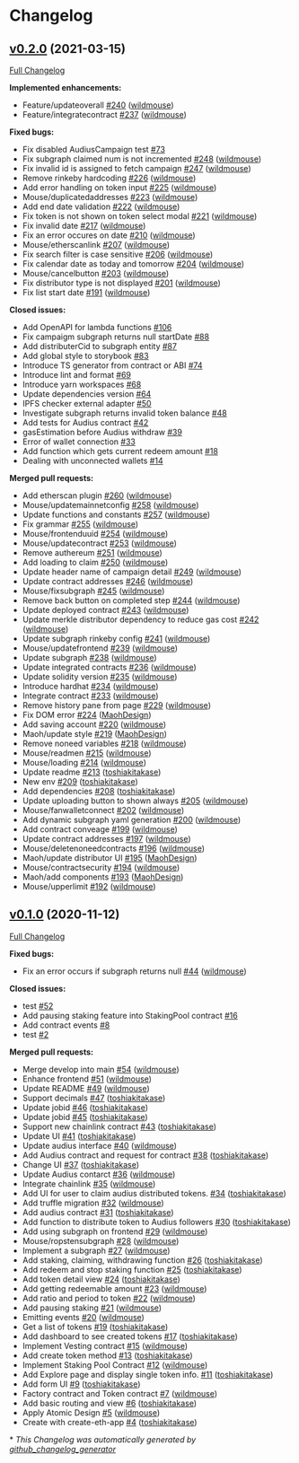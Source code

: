 # Changelog

## [v0.2.0](https://github.com/iroiro/iroiro/tree/v0.2.0) (2021-03-15)

[Full Changelog](https://github.com/iroiro/iroiro/compare/v0.1.0...v0.2.0)

**Implemented enhancements:**

- Feature/updateoverall [\#240](https://github.com/iroiro/iroiro/pull/240) ([wildmouse](https://github.com/wildmouse))
- Feature/integratecontract [\#237](https://github.com/iroiro/iroiro/pull/237) ([wildmouse](https://github.com/wildmouse))

**Fixed bugs:**

- Fix disabled AudiusCampaign test  [\#73](https://github.com/iroiro/iroiro/issues/73)
- Fix subgraph claimed num is not incremented [\#248](https://github.com/iroiro/iroiro/pull/248) ([wildmouse](https://github.com/wildmouse))
- Fix invalid id is assigned to fetch campaign [\#247](https://github.com/iroiro/iroiro/pull/247) ([wildmouse](https://github.com/wildmouse))
- Remove rinkeby hardcoding [\#226](https://github.com/iroiro/iroiro/pull/226) ([wildmouse](https://github.com/wildmouse))
- Add error handling on token input [\#225](https://github.com/iroiro/iroiro/pull/225) ([wildmouse](https://github.com/wildmouse))
- Mouse/duplicatedaddresses [\#223](https://github.com/iroiro/iroiro/pull/223) ([wildmouse](https://github.com/wildmouse))
- Add end date validation [\#222](https://github.com/iroiro/iroiro/pull/222) ([wildmouse](https://github.com/wildmouse))
- Fix token is not shown on token select modal [\#221](https://github.com/iroiro/iroiro/pull/221) ([wildmouse](https://github.com/wildmouse))
- Fix invalid date [\#217](https://github.com/iroiro/iroiro/pull/217) ([wildmouse](https://github.com/wildmouse))
- Fix an error occures on date [\#210](https://github.com/iroiro/iroiro/pull/210) ([wildmouse](https://github.com/wildmouse))
- Mouse/etherscanlink [\#207](https://github.com/iroiro/iroiro/pull/207) ([wildmouse](https://github.com/wildmouse))
- Fix search filter is case sensitive [\#206](https://github.com/iroiro/iroiro/pull/206) ([wildmouse](https://github.com/wildmouse))
- Fix calendar date as today and tomorrow [\#204](https://github.com/iroiro/iroiro/pull/204) ([wildmouse](https://github.com/wildmouse))
- Mouse/cancelbutton [\#203](https://github.com/iroiro/iroiro/pull/203) ([wildmouse](https://github.com/wildmouse))
- Fix distributor type is not displayed [\#201](https://github.com/iroiro/iroiro/pull/201) ([wildmouse](https://github.com/wildmouse))
- Fix list start date [\#191](https://github.com/iroiro/iroiro/pull/191) ([wildmouse](https://github.com/wildmouse))

**Closed issues:**

- Add OpenAPI for lambda functions [\#106](https://github.com/iroiro/iroiro/issues/106)
- Fix campaigm subgraph returns null startDate [\#88](https://github.com/iroiro/iroiro/issues/88)
- Add distributerCid to subgraph entity  [\#87](https://github.com/iroiro/iroiro/issues/87)
- Add global style to storybook [\#83](https://github.com/iroiro/iroiro/issues/83)
- Introduce TS generator from contract or ABI  [\#74](https://github.com/iroiro/iroiro/issues/74)
- Introduce lint and format  [\#69](https://github.com/iroiro/iroiro/issues/69)
- Introduce yarn workspaces [\#68](https://github.com/iroiro/iroiro/issues/68)
- Update dependencies version [\#64](https://github.com/iroiro/iroiro/issues/64)
- IPFS checker external adapter [\#50](https://github.com/iroiro/iroiro/issues/50)
- Investigate subgraph returns invalid token balance [\#48](https://github.com/iroiro/iroiro/issues/48)
- Add tests for Audius contract [\#42](https://github.com/iroiro/iroiro/issues/42)
- gasEstimation before Audius withdraw [\#39](https://github.com/iroiro/iroiro/issues/39)
- Error of wallet connection [\#33](https://github.com/iroiro/iroiro/issues/33)
- Add function which gets current redeem amount  [\#18](https://github.com/iroiro/iroiro/issues/18)
- Dealing with unconnected wallets [\#14](https://github.com/iroiro/iroiro/issues/14)

**Merged pull requests:**

- Add etherscan plugin [\#260](https://github.com/iroiro/iroiro/pull/260) ([wildmouse](https://github.com/wildmouse))
- Mouse/updatemainnetconfig [\#258](https://github.com/iroiro/iroiro/pull/258) ([wildmouse](https://github.com/wildmouse))
- Update functions and constants [\#257](https://github.com/iroiro/iroiro/pull/257) ([wildmouse](https://github.com/wildmouse))
- Fix grammar [\#255](https://github.com/iroiro/iroiro/pull/255) ([wildmouse](https://github.com/wildmouse))
- Mouse/frontenduuid [\#254](https://github.com/iroiro/iroiro/pull/254) ([wildmouse](https://github.com/wildmouse))
- Mouse/updatecontract [\#253](https://github.com/iroiro/iroiro/pull/253) ([wildmouse](https://github.com/wildmouse))
- Remove authereum [\#251](https://github.com/iroiro/iroiro/pull/251) ([wildmouse](https://github.com/wildmouse))
- Add loading to claim  [\#250](https://github.com/iroiro/iroiro/pull/250) ([wildmouse](https://github.com/wildmouse))
- Update header name of campaign detail [\#249](https://github.com/iroiro/iroiro/pull/249) ([wildmouse](https://github.com/wildmouse))
- Update contract addresses [\#246](https://github.com/iroiro/iroiro/pull/246) ([wildmouse](https://github.com/wildmouse))
- Mouse/fixsubgraph [\#245](https://github.com/iroiro/iroiro/pull/245) ([wildmouse](https://github.com/wildmouse))
- Remove back button on completed step [\#244](https://github.com/iroiro/iroiro/pull/244) ([wildmouse](https://github.com/wildmouse))
- Update deployed contract [\#243](https://github.com/iroiro/iroiro/pull/243) ([wildmouse](https://github.com/wildmouse))
- Update merkle distributor dependency to reduce gas cost [\#242](https://github.com/iroiro/iroiro/pull/242) ([wildmouse](https://github.com/wildmouse))
- Update subgraph rinkeby config [\#241](https://github.com/iroiro/iroiro/pull/241) ([wildmouse](https://github.com/wildmouse))
- Mouse/updatefrontend [\#239](https://github.com/iroiro/iroiro/pull/239) ([wildmouse](https://github.com/wildmouse))
- Update subgraph [\#238](https://github.com/iroiro/iroiro/pull/238) ([wildmouse](https://github.com/wildmouse))
- Update integrated contracts  [\#236](https://github.com/iroiro/iroiro/pull/236) ([wildmouse](https://github.com/wildmouse))
- Update solidity version [\#235](https://github.com/iroiro/iroiro/pull/235) ([wildmouse](https://github.com/wildmouse))
- Introduce hardhat  [\#234](https://github.com/iroiro/iroiro/pull/234) ([wildmouse](https://github.com/wildmouse))
- Integrate contract  [\#233](https://github.com/iroiro/iroiro/pull/233) ([wildmouse](https://github.com/wildmouse))
- Remove history pane from page [\#229](https://github.com/iroiro/iroiro/pull/229) ([wildmouse](https://github.com/wildmouse))
- Fix DOM error [\#224](https://github.com/iroiro/iroiro/pull/224) ([MaohDesign](https://github.com/MaohDesign))
- Add saving account [\#220](https://github.com/iroiro/iroiro/pull/220) ([wildmouse](https://github.com/wildmouse))
- Maoh/update style [\#219](https://github.com/iroiro/iroiro/pull/219) ([MaohDesign](https://github.com/MaohDesign))
- Remove noneed variables [\#218](https://github.com/iroiro/iroiro/pull/218) ([wildmouse](https://github.com/wildmouse))
- Mouse/readmen [\#215](https://github.com/iroiro/iroiro/pull/215) ([wildmouse](https://github.com/wildmouse))
- Mouse/loading [\#214](https://github.com/iroiro/iroiro/pull/214) ([wildmouse](https://github.com/wildmouse))
- Update readme [\#213](https://github.com/iroiro/iroiro/pull/213) ([toshiakitakase](https://github.com/toshiakitakase))
- New env [\#209](https://github.com/iroiro/iroiro/pull/209) ([toshiakitakase](https://github.com/toshiakitakase))
- Add dependencies [\#208](https://github.com/iroiro/iroiro/pull/208) ([toshiakitakase](https://github.com/toshiakitakase))
- Update uploading button to shown always [\#205](https://github.com/iroiro/iroiro/pull/205) ([wildmouse](https://github.com/wildmouse))
- Mouse/fanwalletconnect [\#202](https://github.com/iroiro/iroiro/pull/202) ([wildmouse](https://github.com/wildmouse))
- Add dynamic subgraph yaml generation [\#200](https://github.com/iroiro/iroiro/pull/200) ([wildmouse](https://github.com/wildmouse))
- Add contract conveage [\#199](https://github.com/iroiro/iroiro/pull/199) ([wildmouse](https://github.com/wildmouse))
- Update contract addresses [\#197](https://github.com/iroiro/iroiro/pull/197) ([wildmouse](https://github.com/wildmouse))
- Mouse/deletenoneedcontracts [\#196](https://github.com/iroiro/iroiro/pull/196) ([wildmouse](https://github.com/wildmouse))
- Maoh/update distributor UI [\#195](https://github.com/iroiro/iroiro/pull/195) ([MaohDesign](https://github.com/MaohDesign))
- Mouse/contractsecurity [\#194](https://github.com/iroiro/iroiro/pull/194) ([wildmouse](https://github.com/wildmouse))
- Maoh/add components [\#193](https://github.com/iroiro/iroiro/pull/193) ([MaohDesign](https://github.com/MaohDesign))
- Mouse/upperlimit [\#192](https://github.com/iroiro/iroiro/pull/192) ([wildmouse](https://github.com/wildmouse))

## [v0.1.0](https://github.com/iroiro/iroiro/tree/v0.1.0) (2020-11-12)

[Full Changelog](https://github.com/iroiro/iroiro/compare/4182887aa8dd46f3a1c0103ca7e239bfeda0fe1b...v0.1.0)

**Fixed bugs:**

- Fix an error occurs if subgraph returns null [\#44](https://github.com/iroiro/iroiro/pull/44) ([wildmouse](https://github.com/wildmouse))

**Closed issues:**

- test [\#52](https://github.com/iroiro/iroiro/issues/52)
- Add pausing staking feature into StakingPool contract [\#16](https://github.com/iroiro/iroiro/issues/16)
- Add contract events [\#8](https://github.com/iroiro/iroiro/issues/8)
- test [\#2](https://github.com/iroiro/iroiro/issues/2)

**Merged pull requests:**

- Merge develop into main  [\#54](https://github.com/iroiro/iroiro/pull/54) ([wildmouse](https://github.com/wildmouse))
- Enhance frontend [\#51](https://github.com/iroiro/iroiro/pull/51) ([wildmouse](https://github.com/wildmouse))
- Update README [\#49](https://github.com/iroiro/iroiro/pull/49) ([wildmouse](https://github.com/wildmouse))
- Support decimals [\#47](https://github.com/iroiro/iroiro/pull/47) ([toshiakitakase](https://github.com/toshiakitakase))
- Update jobid [\#46](https://github.com/iroiro/iroiro/pull/46) ([toshiakitakase](https://github.com/toshiakitakase))
- Update jobid [\#45](https://github.com/iroiro/iroiro/pull/45) ([toshiakitakase](https://github.com/toshiakitakase))
- Support new chainlink contract [\#43](https://github.com/iroiro/iroiro/pull/43) ([toshiakitakase](https://github.com/toshiakitakase))
- Update UI [\#41](https://github.com/iroiro/iroiro/pull/41) ([toshiakitakase](https://github.com/toshiakitakase))
- Update audius interface [\#40](https://github.com/iroiro/iroiro/pull/40) ([wildmouse](https://github.com/wildmouse))
- Add Audius contract and request for contract [\#38](https://github.com/iroiro/iroiro/pull/38) ([toshiakitakase](https://github.com/toshiakitakase))
- Change UI [\#37](https://github.com/iroiro/iroiro/pull/37) ([toshiakitakase](https://github.com/toshiakitakase))
- Update Audius contarct [\#36](https://github.com/iroiro/iroiro/pull/36) ([wildmouse](https://github.com/wildmouse))
- Integrate chainlink  [\#35](https://github.com/iroiro/iroiro/pull/35) ([wildmouse](https://github.com/wildmouse))
- Add UI for user to claim audius distributed tokens. [\#34](https://github.com/iroiro/iroiro/pull/34) ([toshiakitakase](https://github.com/toshiakitakase))
- Add truffle migration [\#32](https://github.com/iroiro/iroiro/pull/32) ([wildmouse](https://github.com/wildmouse))
- Add audius contract [\#31](https://github.com/iroiro/iroiro/pull/31) ([toshiakitakase](https://github.com/toshiakitakase))
- Add function to distribute token to Audius followers [\#30](https://github.com/iroiro/iroiro/pull/30) ([toshiakitakase](https://github.com/toshiakitakase))
- Add using subgraph on frontend  [\#29](https://github.com/iroiro/iroiro/pull/29) ([wildmouse](https://github.com/wildmouse))
- Mouse/ropstensubgraph [\#28](https://github.com/iroiro/iroiro/pull/28) ([wildmouse](https://github.com/wildmouse))
- Implement a subgraph [\#27](https://github.com/iroiro/iroiro/pull/27) ([wildmouse](https://github.com/wildmouse))
- Add staking, claiming, withdrawing function [\#26](https://github.com/iroiro/iroiro/pull/26) ([toshiakitakase](https://github.com/toshiakitakase))
- Add redeem and stop staking function [\#25](https://github.com/iroiro/iroiro/pull/25) ([toshiakitakase](https://github.com/toshiakitakase))
- Add token detail view [\#24](https://github.com/iroiro/iroiro/pull/24) ([toshiakitakase](https://github.com/toshiakitakase))
- Add getting redeemable amount [\#23](https://github.com/iroiro/iroiro/pull/23) ([wildmouse](https://github.com/wildmouse))
- Add ratio and period to token [\#22](https://github.com/iroiro/iroiro/pull/22) ([wildmouse](https://github.com/wildmouse))
- Add pausing staking [\#21](https://github.com/iroiro/iroiro/pull/21) ([wildmouse](https://github.com/wildmouse))
- Emitting events [\#20](https://github.com/iroiro/iroiro/pull/20) ([wildmouse](https://github.com/wildmouse))
- Get a list of tokens [\#19](https://github.com/iroiro/iroiro/pull/19) ([toshiakitakase](https://github.com/toshiakitakase))
- Add dashboard to see created tokens [\#17](https://github.com/iroiro/iroiro/pull/17) ([toshiakitakase](https://github.com/toshiakitakase))
- Implement Vesting contract [\#15](https://github.com/iroiro/iroiro/pull/15) ([wildmouse](https://github.com/wildmouse))
- Add create token method [\#13](https://github.com/iroiro/iroiro/pull/13) ([toshiakitakase](https://github.com/toshiakitakase))
- Implement Staking Pool Contract [\#12](https://github.com/iroiro/iroiro/pull/12) ([wildmouse](https://github.com/wildmouse))
- Add Explore page and display single token info. [\#11](https://github.com/iroiro/iroiro/pull/11) ([toshiakitakase](https://github.com/toshiakitakase))
- Add form UI [\#9](https://github.com/iroiro/iroiro/pull/9) ([toshiakitakase](https://github.com/toshiakitakase))
- Factory contract and Token contract [\#7](https://github.com/iroiro/iroiro/pull/7) ([wildmouse](https://github.com/wildmouse))
- Add basic routing and view [\#6](https://github.com/iroiro/iroiro/pull/6) ([toshiakitakase](https://github.com/toshiakitakase))
- Apply Atomic Design  [\#5](https://github.com/iroiro/iroiro/pull/5) ([wildmouse](https://github.com/wildmouse))
- Create with create-eth-app [\#4](https://github.com/iroiro/iroiro/pull/4) ([toshiakitakase](https://github.com/toshiakitakase))



\* *This Changelog was automatically generated by [github_changelog_generator](https://github.com/github-changelog-generator/github-changelog-generator)*
